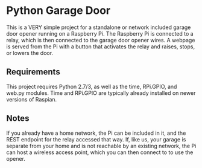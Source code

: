 # Python Garage Door
This is a VERY simple project for a standalone or network included garage door opener running on a Raspberry Pi. The Raspberry Pi is connected to a relay, which is then connected to the garage door opener wires. A webpage is served from the Pi with a button that activates the relay and raises, stops, or lowers the door. 

## Requirements
This project requires Python 2.7/3, as well as the time, RPi.GPIO, and web.py modules. Time and RPi.GPIO are typically already installed on newer versions of Raspian. 

## Notes
If you already have a home network, the Pi can be included in it, and the REST endpoint for the relay accessed that way. If, like us, your garage is separate from your home and is not reachable by an existing network, the Pi can host a wireless access point, which you can then connect to to use the opener. 
